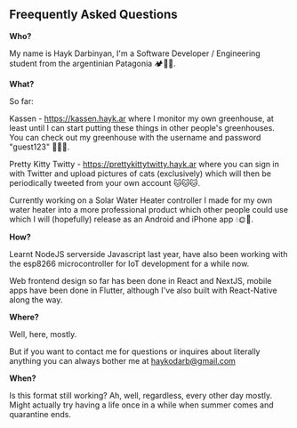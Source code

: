 
Freequently Asked Questions
---------------------------

**Who?** 

My name is Hayk Darbinyan, I'm a Software Developer / Engineering student from the argentinian Patagonia 🏕🗻🌲.


**What?**

So far:

Kassen - https://kassen.hayk.ar where I monitor my own greenhouse, at least until I can start putting these things in other people's greenhouses. You can check out my greenhouse with the username and password "guest123" 🌷🌼🌺.

Pretty Kitty Twitty - https://prettykittytwitty.hayk.ar where you can sign in with Twitter and upload pictures of cats (exclusively) which will then be periodically tweeted from your own account 🐱🐱🐱. 

Currently working on a Solar Water Heater controller I made for my own water heater into a more professional product which other people could use which I will (hopefully) release as an Android and iPhone app 💧🌞🌈.


**How?**

Learnt NodeJS serverside Javascript last year, have also been working with the esp8266 microcontroller for IoT development for a while now.

Web frontend design so far has been done in React and NextJS, mobile apps have been done in Flutter, although I've also built with React-Native along the way.


**Where?**

Well, here, mostly.

But if you want to contact me for questions or inquires about literally anything you can always bother me at haykodarb@gmail.com

**When?**

Is this format still working? Ah, well, regardless, every other day mostly. 
Might actually try having a life once in a while when summer comes and quarantine ends.
